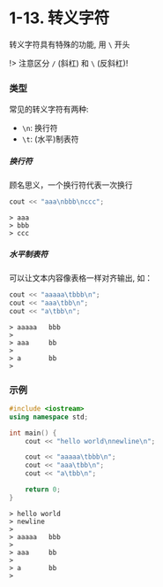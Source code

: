 # 1-13. 转义字符

转义字符具有特殊的功能, 用 `\` 开头

!> 注意区分 `/` (斜杠) 和 `\` (反斜杠)!

### 类型

常见的转义字符有两种:

- `\n`: 换行符
- `\t`: (水平)制表符

##### 换行符

顾名思义，一个换行符代表一次换行

```cpp
cout << "aaa\nbbb\nccc";
```

```output
> aaa
> bbb
> ccc
```

##### 水平制表符

可以让文本内容像表格一样对齐输出, 如：

```cpp
cout << "aaaaa\tbbb\n";
cout << "aaa\tbb\n";
cout << "a\tbb\n";
```

```output
> aaaaa   bbb
> 
> aaa     bb
> 
> a       bb
> 
```

### 示例

```cpp
#include <iostream>
using namespace std;

int main() {
    cout << "hello world\nnewline\n";

    cout << "aaaaa\tbbb\n";
    cout << "aaa\tbb\n";
    cout << "a\tbb\n";

    return 0;
}
```

```output
> hello world
> newline
> 
> aaaaa   bbb
> 
> aaa     bb
> 
> a       bb
> 
```